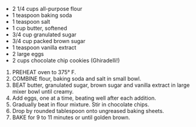 * 2 1/4 cups all-purpose flour
* 1 teaspoon baking soda
* 1 teaspoon salt
* 1 cup butter, softened
* 3/4 cup granulated sugar
* 3/4 cup packed brown sugar
* 1 teaspoon vanilla extract
* 2 large eggs
* 2 cups chocolate chip cookies (Ghiradelli!)


1. PREHEAT oven to 375° F.
2. COMBINE flour, baking soda and salt in small bowl. 
3. BEAT butter, granulated sugar, brown sugar and vanilla extract in large mixer bowl until creamy. 
4. Add eggs, one at a time, beating well after each addition. 
5. Gradually beat in flour mixture. Stir in chocolate chips. 
6. Drop by rounded tablespoon onto ungreased baking sheets. 
7. BAKE for 9 to 11 minutes or until golden brown.